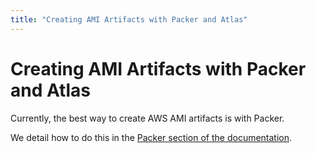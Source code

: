 ```yaml
---
title: "Creating AMI Artifacts with Packer and Atlas"
---
```


# Creating AMI Artifacts with Packer and Atlas

Currently, the best way to create AWS AMI artifacts is with Packer.

We detail how to do this in the [Packer section of the documentation](/help/packer/artifacts/creating-amis).
